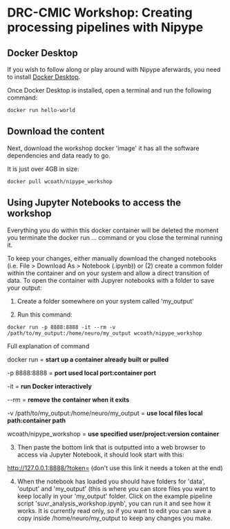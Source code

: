 # DRC-CMIC Workshop: Creating processing pipelines with Nipype

## Docker Desktop
If you wish to follow along or play around with Nipype aferwards, you need to install [Docker Desktop](https://www.docker.com/products/docker-desktop).

Once Docker Desktop is installed, open a terminal and run the following command:

`docker run hello-world`

## Download the content

Next, download the workshop docker 'image' it has all the software dependencies and data ready to go.

It is just over 4GB in size:

`docker pull wcoath/nipype_workshop`

## Using Jupyter Notebooks to access the workshop

Everything you do within this docker container will be deleted the moment you terminate the docker run ... command or you close the terminal running it. 

To keep your changes, either manually download the changed notebooks (i.e. File > Download As > Notebook (.ipynb)) or (2) create a common folder within the container and on your system and allow a direct transition of data. To open the container with Jupyrer notebooks with a folder to save your output:

1. Create a folder somewhere on your system called 'my_output'

2. Run this command:

`docker run -p 8888:8888 -it --rm -v /path/to/my_output:/home/neuro/my_output wcoath/nipype_workshop`

Full explanation of command

docker run = **start up a container already built or pulled**

-p 8888:8888 = **port used local port:container port**

-it = **run Docker interactively**

--rm = **remove the container when it exits**

-v /path/to/my_output:/home/neuro/my_output = **use local files local path:container path**

wcoath/nipype_workshop = **use specified user/project:version container**

3. Then paste the bottom link that is outputted into a web browser to access via Jupyter Notebook, it should look start with this:

http://127.0.0.1:8888/?token= (don't use this link it needs a token at the end)

4. When the notebook has loaded you should have folders for 'data', 'output' and 'my_output' (this is where you can store files you want to keep locally in your 'my_output' folder. Click on the example pipeline script 'suvr_analysis_workshop.ipynb', you can run it and see how it works. It is currently read only, so if you want to edit you can save a copy inside /home/neuro/my_output to keep any changes you make.


